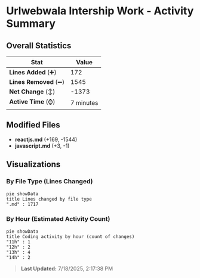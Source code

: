 # Urlwebwala Intership Work - Activity Summary 

## Overall Statistics

| Stat                   | Value                                                             |
| ---------------------- | ----------------------------------------------------------------- |
| **Lines Added** (➕)   | 172                                          |
| **Lines Removed** (➖) | 1545                                        |
| **Net Change** (↕)    | -1373                |
| **Active Time** (⌚)   | 7 minutes |


## Modified Files
- **reactjs.md** (+169, -1544)
- **javascript.md** (+3, -1)

## Visualizations

### By File Type (Lines Changed)

```mermaid
pie showData
title Lines changed by file type
".md" : 1717
```

### By Hour (Estimated Activity Count)

```mermaid
pie showData
title Coding activity by hour (count of changes)
"11h" : 1
"12h" : 2
"13h" : 4
"14h" : 2
```


> **Last Updated:** 7/18/2025, 2:17:38 PM